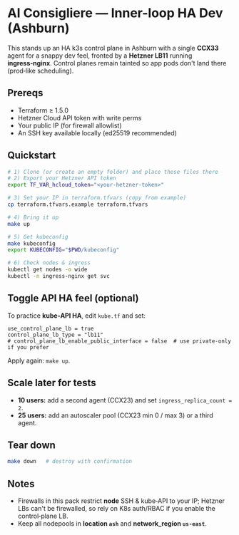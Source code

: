 # AI Consigliere — Inner-loop HA Dev (Ashburn)

This stands up an HA k3s control plane in Ashburn with a single **CCX33** agent for a snappy dev feel, fronted by a **Hetzner LB11** running **ingress‑nginx**. Control planes remain tainted so app pods don't land there (prod‑like scheduling).

## Prereqs
- Terraform ≥ 1.5.0
- Hetzner Cloud API token with write perms
- Your public IP (for firewall allowlist)
- An SSH key available locally (ed25519 recommended)

## Quickstart
```bash
# 1) Clone (or create an empty folder) and place these files there
# 2) Export your Hetzner API token
export TF_VAR_hcloud_token="<your-hetzner-token>"

# 3) Set your IP in terraform.tfvars (copy from example)
cp terraform.tfvars.example terraform.tfvars

# 4) Bring it up
make up

# 5) Get kubeconfig
make kubeconfig
export KUBECONFIG="$PWD/kubeconfig"

# 6) Check nodes & ingress
kubectl get nodes -o wide
kubectl -n ingress-nginx get svc
```

## Toggle API HA feel (optional)
To practice **kube‑API HA**, edit `kube.tf` and set:
```hcl
use_control_plane_lb = true
control_plane_lb_type = "lb11"
# control_plane_lb_enable_public_interface = false  # use private-only if you prefer
```
Apply again: `make up`.

## Scale later for tests
- **10 users:** add a second agent (CCX23) and set `ingress_replica_count = 2`.
- **25 users:** add an autoscaler pool (CCX23 min 0 / max 3) or a third agent.

## Tear down
```bash
make down   # destroy with confirmation
```

## Notes
- Firewalls in this pack restrict **node** SSH & kube‑API to your IP; Hetzner LBs can't be firewalled, so rely on K8s auth/RBAC if you enable the control‑plane LB.
- Keep all nodepools in **location `ash`** and **network_region `us-east`**.